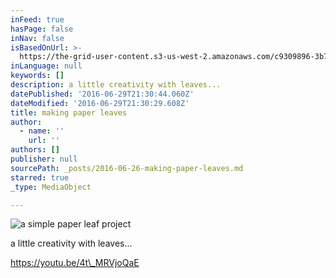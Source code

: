 ```yaml
---
inFeed: true
hasPage: false
inNav: false
isBasedOnUrl: >-
  https://the-grid-user-content.s3-us-west-2.amazonaws.com/c9309896-3b79-43c0-acd8-463da7de1da8.jpg
inLanguage: null
keywords: []
description: a little creativity with leaves...
datePublished: '2016-06-29T21:30:44.060Z'
dateModified: '2016-06-29T21:30:29.608Z'
title: making paper leaves
author:
  - name: ''
    url: ''
authors: []
publisher: null
sourcePath: _posts/2016-06-26-making-paper-leaves.md
starred: true
_type: MediaObject

---
```

![a simple paper leaf project](https://the-grid-user-content.s3-us-west-2.amazonaws.com/c9309896-3b79-43c0-acd8-463da7de1da8.jpg)

a little creativity with leaves...

https://youtu.be/4t\_MRVjoQaE